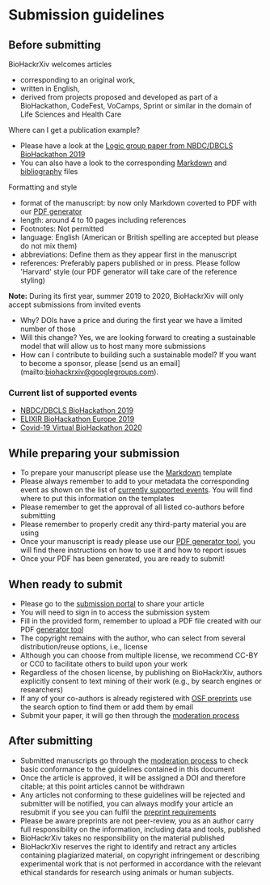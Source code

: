 # Submission guidelines

## Before submitting

BioHackrXiv welcomes articles 
* corresponding to an original work,
* written in English, 
* derived from projects proposed and developed as part of a BioHackathon, CodeFest, VoCamps, Sprint or similar in the domain of Life Sciences and Health Care

Where can I get a publication example?
* Please have a look at the [Logic group paper from NBDC/DBCLS BioHackathon 2019](https://github.com/biohackrxiv/bhxiv-gen-pdf/blob/master/example/logic/LogicProgramming.pdf)
* You can also have a look to the corresponding [Markdown](https://raw.githubusercontent.com/biohackrxiv/bhxiv-gen-pdf/master/example/logic/paper.md) and [bibliography](https://raw.githubusercontent.com/biohackrxiv/bhxiv-gen-pdf/master/example/logic/paper.bib) files

Formatting and style
* format of the manuscript: by now only Markdown coverted to PDF with our [PDF generator](https://github.com/biohackrxiv/bhxiv-gen-pdf)
* length: around 4 to 10 pages including references
* Footnotes: Not permitted
* language: English (American or British spelling are accepted but please do not mix them)
* abbreviations: Define them as they appear first in the manuscript
* references: Preferably papers published or in press. Please follow 'Harvard' style (our PDF generator will take care of the reference styling)

**Note:** During its first year, summer 2019 to 2020, BioHackrXiv will only accept submissions from invited events
* Why? DOIs have a price and during the first year we have a limited number of those
* Will this change? Yes, we are looking forward to creating a sustainable model that will allow us to host many more submissions
* How can I contribute to building such a sustainable model? If you want to become a sponsor, please [send us an email] (mailto:biohackrxiv@googlegroups.com). 
 
 ### Current list of supported events
  * [NBDC/DBCLS BioHackathon 2019](http://2019.biohackathon.org/)
  * [ELIXIR BioHackathon Europe 2019](https://2019.biohackathon-europe.org/)
  * [Covid-19 Virtual BioHackathon 2020](https://github.com/virtual-biohackathons/covid-19-bh20)


## While preparing your submission

* To prepare your manuscript please use the [Markdown](https://raw.githubusercontent.com/biohackrxiv/submission-templates/master/paper.md) template
* Please always remember to add to your metadata the corresponding event as shown on the list of [currently supported events](#current-list-of-supported-events). You will find where to put this information on the templates
* Please remember to get the approval of all listed co-authors before submitting
* Please remember to properly credit any third-party material you are using
* Once your manuscript is ready please use our [PDF generator tool](https://github.com/biohackrxiv/bhxiv-gen-pdf), you will find there instructions on how to use it and how to report issues
* Once your PDF has been generated, you are ready to submit!

## When ready to submit
* Please go to the [submission portal](https://biohackrxiv.org/) to share your article
* You will need to sign in to access the submission system
* Fill in the provided form, remember to upload a PDF file created with our PDF [generator tool](https://github.com/biohackrxiv/bhxiv-gen-pdf)
* The copyright remains with the author, who can select from several distribution/reuse options, i.e., license
* Although you can choose from multiple license, we recommend CC-BY or CC0 to facilitate others to build upon your work
* Regardless of the chosen license, by publishing on BioHackrXiv, authors explicitly consent to text mining of their work (e.g., by search engines or researchers)
* If any of your co-authors is already registered with [OSF preprints](https://osf.io/preprints/) use the search option to find them or add them by email
* Submit your paper, it will go then through the [moderation process](./moderation_process)

## After submitting
* Submitted manuscripts go through the [moderation process](./moderation_process) to check basic conformance to the guidelines contained in this document
* Once the article is approved, it will be assigned a DOI and therefore citable; at this point articles cannot be withdrawn
* Any articles not conforming to these guidelines will be rejected and submitter will be notified, you can always modify your article an resubmit if you see you can fulfil the [preprint requirements](#before-submitting)
* Please be aware preprints are not peer-review, you as an author carry full responsibility on the information, including data and tools, published
* BioHackrXiv takes no responsibility on the material published
* BioHackrXiv reserves the right to identify and retract any articles containing plagiarized material, on copyright infringement or describing experimental work that is not performed in accordance with the relevant ethical standards for research using animals or human subjects.

